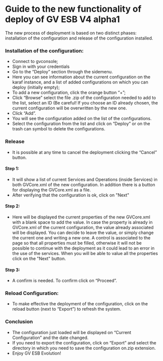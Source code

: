 # Guide to the new functionality of deploy of GV ESB V4 alpha1

The new process of deployment is based on two distinct phases: installation of the configuration and release of the configuration installed.

### Installation of the configuration:

* Connect to gvconsole;
* Sign in with your credentials
* Go to the “Deploy” section through the sidemenu.
* Here you can see information about the current configuration on the karaf instance, and a list of added configurations on which you     can deploy (initially empty);
* To add a new configuration, click the orange button “+”;
* Click “Browse” select the file .zip of the configuration needed to add to the list, select an ID (Be careful! If you choose an ID       already chosen, the current configuration will be overwritten by the new one.
* Click “Add”.
* You will see the configuration added on the list of the configurations.
* Select the configuration from the list and click on “Deploy” or on the trash can symbol to delete the configurations.

### Release

* It is possible at any time to cancel the deployment clicking the “Cancel”  button.

#### Step 1:

* It will show a list of current Services and Operations (inside Services) in both GVCore.xml of the new configuration. In addition there is a button for displaying the GVCore.xml as a file.
* After verifying that the configuration is ok, click on "Next"

#### Step 2:

* Here will be displayed the current properties of the new GVCore.xml with a blank space to add the value. In case the property is already in GVCore.xml of the current configuration, the value already associated will be displayed. You can decide to leave 	the value, or simply change the current one and writing a new one.
A control is associated to the page so that all properties must be filled, otherwise it will not be possible to continue with the deployment as it could lead to an error in the use of the services. When you will be able to value all the properties click on the 	"Next" button.

#### Step 3:

* A confirm is needed. To confirm click on “Proceed”.

### Reload Configuration:

* To make effective the deployment of the configuration, click on the reload button (next to “Export”) to refresh the system.
### Conclusion
* The configuration just loaded will be displayed on “Current Configuration” and the date changed.
* If you need to export the configuration, click on “Export” and select the directory in which you need to save the configuration on.zip extension.
* Enjoy GV ESB Evolution!

	
	
	

	
